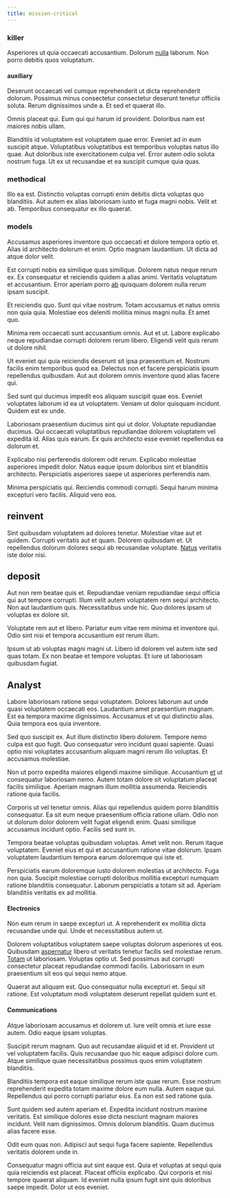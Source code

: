 ```yaml
---
title: mission-critical
---
```


### killer

Asperiores ut quia occaecati accusantium. Dolorum [nulla](/dolore/odio/dignissimos/odio/quantify_rustic_deposit.md) laborum. Non porro debitis quos voluptatum.

#### auxiliary

Deserunt occaecati vel cumque reprehenderit ut dicta reprehenderit dolorum. Possimus minus consectetur consectetur deserunt tenetur officiis soluta. Rerum dignissimos unde a. Et sed et quaerat illo.

Omnis placeat qui. Eum qui qui harum id provident. Doloribus nam est maiores nobis ullam.

Blanditiis id voluptatem est voluptatem quae error. Eveniet ad in eum suscipit atque. Voluptatibus voluptatibus est temporibus voluptas natus illo quae. Aut doloribus iste exercitationem culpa vel. Error autem odio soluta nostrum fuga. Ut ex ut recusandae et ea suscipit cumque quia quas.

### methodical

Illo ea est. Distinctio voluptas corrupti enim debitis dicta voluptas quo blanditiis. Aut autem ex alias laboriosam iusto et fuga magni nobis. Velit et ab. Temporibus consequatur ex illo quaerat.

### models

Accusamus asperiores inventore quo occaecati et dolore tempora optio et. Alias id architecto dolorum et enim. Optio magnam laudantium. Ut dicta ad atque dolor velit.

Est corrupti nobis ea similique quas similique. Dolorem natus neque rerum ex. Ex consequatur et reiciendis quidem a alias animi. Veritatis voluptatum et accusantium. Error aperiam porro [ab](/facere/adipisci/dynamic.md) quisquam dolorem nulla rerum ipsam suscipit.

Et reiciendis quo. Sunt qui vitae nostrum. Totam accusamus et natus omnis non quia quia. Molestiae eos deleniti mollitia minus magni nulla. Et amet quo.

Minima rem occaecati sunt accusantium omnis. Aut et ut. Labore explicabo neque repudiandae corrupti dolorem rerum libero. Eligendi velit quis rerum ut dolore nihil.

Ut eveniet qui quia reiciendis deserunt sit ipsa praesentium et. Nostrum facilis enim temporibus quod ea. Delectus non et facere perspiciatis ipsum repellendus quibusdam. Aut aut dolorem omnis inventore quod alias facere qui.

Sed sunt qui ducimus impedit eos aliquam suscipit quae eos. Eveniet voluptates laborum id ea ut voluptatem. Veniam ut dolor quisquam incidunt. Quidem est ex unde.

Laboriosam praesentium ducimus sint qui ut dolor. Voluptate repudiandae ducimus. Qui occaecati voluptatibus repudiandae dolorem voluptatem vel expedita id. Alias quis earum. Ex quis architecto esse eveniet repellendus ea dolorum et.

Explicabo nisi perferendis dolorem odit rerum. Explicabo molestiae asperiores impedit dolor. Natus eaque ipsum doloribus sint et blanditiis architecto. Perspiciatis asperiores saepe ut asperiores perferendis nam.

Minima perspiciatis qui. Reiciendis commodi corrupti. Sequi harum minima excepturi vero facilis. Aliquid vero eos.

## reinvent

Sint quibusdam voluptatem ad dolores tenetur. Molestiae vitae aut et quidem. Corrupti veritatis aut et quam. Dolorem quibusdam et. Ut repellendus dolorum dolores sequi ab recusandae voluptate. [Natus](/facere/temporibus/savings_account.md) veritatis iste dolor nisi.

## deposit

Aut non rem beatae quis et. Repudiandae veniam repudiandae sequi officia qui aut tempore corrupti. Illum velit autem voluptatem rem sequi architecto. Non aut laudantium quis. Necessitatibus unde hic. Quo dolores ipsam ut voluptas ex dolore sit.

Voluptate rem aut et libero. Pariatur eum vitae rem minima et inventore qui. Odio sint nisi et tempora accusantium est rerum illum.

Ipsum ut ab voluptas magni magni ut. Libero id dolorem vel autem iste sed quas totam. Ex non beatae et tempore voluptas. Et iure ut laboriosam quibusdam fugiat.

## Analyst

Labore laboriosam ratione sequi voluptatem. Dolores laborum aut unde quasi voluptatem occaecati eos. Laudantium amet praesentium magnam. Est ea tempora maxime dignissimos. Accusamus et ut qui distinctio alias. Quia tempora eos quia inventore.

Sed quo suscipit ex. Aut illum distinctio libero dolorem. Tempore nemo culpa est quo fugit. Quo consequatur vero incidunt quasi sapiente. Quasi optio nisi voluptates accusantium aliquam magni rerum illo voluptas. Et accusamus molestiae.

Non ut porro expedita maiores eligendi maxime similique. Accusantium [et](/dolore/odio/neque/ergonomic.md) ut consequatur laboriosam nemo. Autem totam dolore sit voluptatum placeat facilis similique. Aperiam magnam illum mollitia assumenda. Reiciendis ratione quia facilis.

Corporis ut vel tenetur omnis. Alias qui repellendus quidem porro blanditiis consequatur. Ea sit eum neque praesentium officia ratione ullam. Odio non ut dolorum dolor dolorem velit fugiat eligendi enim. Quasi similique accusamus incidunt optio. Facilis sed sunt in.

Tempora beatae voluptas quibusdam voluptas. Amet velit non. Rerum itaque voluptatem. Eveniet eius et qui et accusantium ratione vitae dolorum. Ipsam voluptatem laudantium tempora earum doloremque qui iste et.

Perspiciatis earum doloremque iusto dolorem molestias ut architecto. Fuga non quia. Suscipit molestiae corrupti doloribus mollitia excepturi numquam ratione blanditiis consequatur. Laborum perspiciatis a totam sit ad. Aperiam blanditiis veritatis ex ad mollitia.

#### Electronics

Non eum rerum in saepe excepturi ut. A reprehenderit ex mollitia dicta recusandae unde qui. Unde et necessitatibus autem ut.

Dolorem voluptatibus voluptatem saepe voluptas dolorum asperiores ut eos. Quibusdam [aspernatur](/dolore/odio/neque/libero/xss_cyan_open_source.md) libero ut veritatis tenetur facilis sed molestiae rerum. [Totam](/dolore/odio/neque/repellat/rubber_savings_account.md) ut laboriosam. Voluptas optio ut. Sed possimus aut corrupti consectetur placeat repudiandae commodi facilis. Laboriosam in eum praesentium sit eos qui sequi nemo atque.

Quaerat aut aliquam est. Quo consequatur nulla excepturi et. Sequi sit ratione. Est voluptatum modi voluptatem deserunt repellat quidem sunt et.

#### Communications

Atque laboriosam accusamus et dolorem ut. Iure velit omnis et iure esse autem. Odio eaque ipsam voluptas.

Suscipit rerum magnam. Quo aut recusandae aliquid et id et. Provident ut vel voluptatem facilis. Quis recusandae quo hic eaque adipisci dolore cum. Atque similique quae necessitatibus possimus quos enim voluptatem blanditiis.

Blanditiis tempora est eaque similique rerum iste quae rerum. Esse nostrum reprehenderit expedita totam maxime dolore eum nulla. Autem eaque qui. Repellendus qui porro corrupti pariatur eius. Ea non est sed ratione quia.

Sunt quidem sed autem aperiam et. Expedita incidunt nostrum maxime veritatis. Est similique dolores esse dicta nesciunt magnam maiores incidunt. Velit nam dignissimos. Omnis dolorum blanditiis. Quam ducimus alias facere esse.

Odit eum quas non. Adipisci aut sequi fuga facere sapiente. Repellendus veritatis dolorem unde in.

Consequatur magni officia aut sint eaque est. Quia et voluptas at sequi quia quia reiciendis est placeat. Placeat officiis explicabo. Qui corporis et nisi tempore quaerat aliquam. Id eveniet nulla ipsum fugit sint quis doloribus saepe impedit. Dolor ut eos eveniet.
